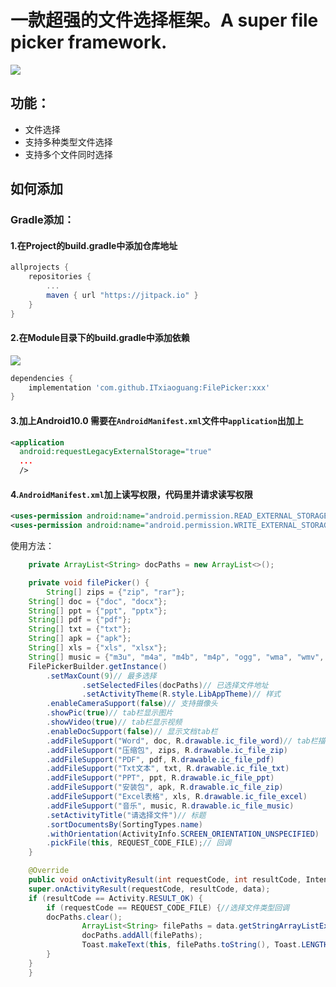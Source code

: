 #   一款超强的文件选择框架。A super file picker framework.

[![](https://jitpack.io/v/ITxiaoguang/FilePicker.svg)](https://jitpack.io/#ITxiaoguang/FilePicker)

##  功能：
- 文件选择
- 支持多种类型文件选择
- 支持多个文件同时选择


## 如何添加
### Gradle添加：
#### 1.在Project的build.gradle中添加仓库地址

``` gradle
allprojects {
	repositories {
		...
		maven { url "https://jitpack.io" }
	}
}
```

#### 2.在Module目录下的build.gradle中添加依赖
[![](https://jitpack.io/v/ITxiaoguang/FilePicker.svg)](https://jitpack.io/#ITxiaoguang/FilePicker)
``` gradle
dependencies {
    implementation 'com.github.ITxiaoguang:FilePicker:xxx'
}
```

#### 3.加上Android10.0 需要在`AndroidManifest.xml`文件中`application`出加上
```xml
<application
  android:requestLegacyExternalStorage="true"
  ...
  />
```

#### 4.`AndroidManifest.xml`加上读写权限，代码里并请求读写权限
```xml
<uses-permission android:name="android.permission.READ_EXTERNAL_STORAGE" />
<uses-permission android:name="android.permission.WRITE_EXTERNAL_STORAGE" />
```

使用方法：

```java
    private ArrayList<String> docPaths = new ArrayList<>();

    private void filePicker() {
        String[] zips = {"zip", "rar"};
	String[] doc = {"doc", "docx"};
	String[] ppt = {"ppt", "pptx"};
	String[] pdf = {"pdf"};
	String[] txt = {"txt"};
	String[] apk = {"apk"};
	String[] xls = {"xls", "xlsx"};
	String[] music = {"m3u", "m4a", "m4b", "m4p", "ogg", "wma", "wmv", "ogg", "rmvb", "mp2", "mp3", "aac", "awb", "amr", "mka"};
	FilePickerBuilder.getInstance()
		.setMaxCount(9)// 最多选择
                .setSelectedFiles(docPaths)// 已选择文件地址
                .setActivityTheme(R.style.LibAppTheme)// 样式
		.enableCameraSupport(false)// 支持摄像头
		.showPic(true)// tab栏显示图片
		.showVideo(true)// tab栏显示视频
		.enableDocSupport(false)// 显示文档tab栏
		.addFileSupport("Word", doc, R.drawable.ic_file_word)// tab栏描述；类型；tab栏下item的图标
		.addFileSupport("压缩包", zips, R.drawable.ic_file_zip)
		.addFileSupport("PDF", pdf, R.drawable.ic_file_pdf)
		.addFileSupport("Txt文本", txt, R.drawable.ic_file_txt)
		.addFileSupport("PPT", ppt, R.drawable.ic_file_ppt)
		.addFileSupport("安装包", apk, R.drawable.ic_file_zip)
		.addFileSupport("Excel表格", xls, R.drawable.ic_file_excel)
		.addFileSupport("音乐", music, R.drawable.ic_file_music)
		.setActivityTitle("请选择文件")// 标题
		.sortDocumentsBy(SortingTypes.name)
		.withOrientation(ActivityInfo.SCREEN_ORIENTATION_UNSPECIFIED)
		.pickFile(this, REQUEST_CODE_FILE);// 回调
    }
```

```java
    @Override
    public void onActivityResult(int requestCode, int resultCode, Intent data) {
	super.onActivityResult(requestCode, resultCode, data);
	if (resultCode == Activity.RESULT_OK) {
	    if (requestCode == REQUEST_CODE_FILE) {//选择文件类型回调
		docPaths.clear();
                ArrayList<String> filePaths = data.getStringArrayListExtra(FilePickerConst.KEY_SELECTED_DOCS);
                docPaths.addAll(filePaths);
                Toast.makeText(this, filePaths.toString(), Toast.LENGTH_SHORT).show();
	    }
	}
    }
```
